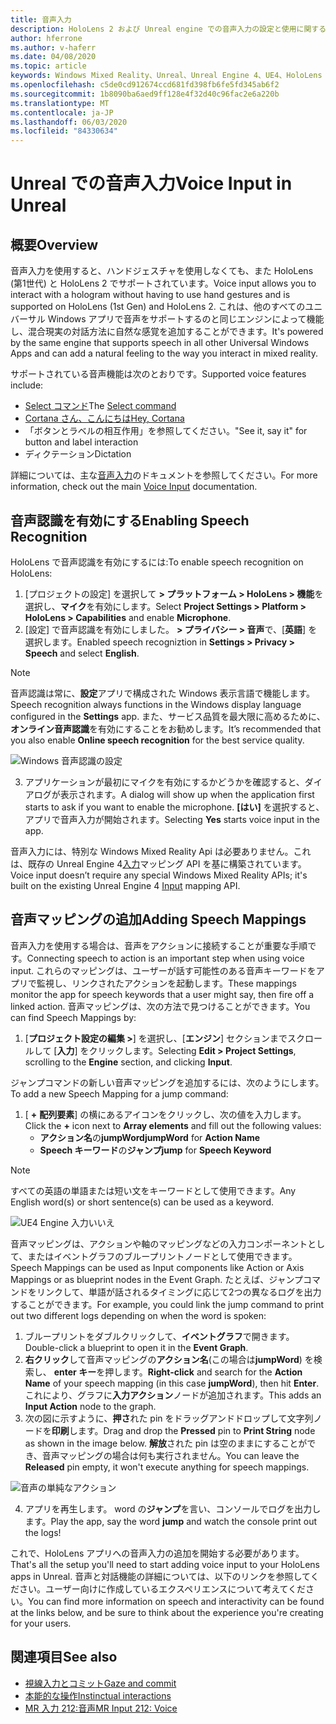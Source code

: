 ```yaml
---
title: 音声入力
description: HoloLens 2 および Unreal engine での音声入力の設定と使用に関するチュートリアル
author: hferrone
ms.author: v-haferr
ms.date: 04/08/2020
ms.topic: article
keywords: Windows Mixed Reality、Unreal、Unreal Engine 4、UE4、HoloLens 2、音声、音声入力、音声認識、Mixed Reality、開発、機能、ドキュメント、ガイド、ホログラム、ゲーム開発
ms.openlocfilehash: c5de0cd912674ccd681fd398fb6fe5fd345ab6f2
ms.sourcegitcommit: 1b8090ba6aed9ff128e4f32d40c96fac2e6a220b
ms.translationtype: MT
ms.contentlocale: ja-JP
ms.lasthandoff: 06/03/2020
ms.locfileid: "84330634"
---
```

# <a name="voice-input-in-unreal"></a><span data-ttu-id="08ff8-104">Unreal での音声入力</span><span class="sxs-lookup"><span data-stu-id="08ff8-104">Voice Input in Unreal</span></span>

## <a name="overview"></a><span data-ttu-id="08ff8-105">概要</span><span class="sxs-lookup"><span data-stu-id="08ff8-105">Overview</span></span>
<span data-ttu-id="08ff8-106">音声入力を使用すると、ハンドジェスチャを使用しなくても、また HoloLens (第1世代) と HoloLens 2 でサポートされています。</span><span class="sxs-lookup"><span data-stu-id="08ff8-106">Voice input allows you to interact with a hologram without having to use hand gestures and is supported on HoloLens (1st Gen) and HoloLens 2.</span></span> <span data-ttu-id="08ff8-107">これは、他のすべてのユニバーサル Windows アプリで音声をサポートするのと同じエンジンによって機能し、混合現実の対話方法に自然な感覚を追加することができます。</span><span class="sxs-lookup"><span data-stu-id="08ff8-107">It's powered by the same engine that supports speech in all other Universal Windows Apps and can add a natural feeling to the way you interact in mixed reality.</span></span> 

<span data-ttu-id="08ff8-108">サポートされている音声機能は次のとおりです。</span><span class="sxs-lookup"><span data-stu-id="08ff8-108">Supported voice features include:</span></span>
- <span data-ttu-id="08ff8-109">[Select コマンド](https://docs.microsoft.com/windows/mixed-reality/voice-input#the-select-command)</span><span class="sxs-lookup"><span data-stu-id="08ff8-109">The [Select command](https://docs.microsoft.com/windows/mixed-reality/voice-input#the-select-command)</span></span>
- [<span data-ttu-id="08ff8-110">Cortana さん、こんにちは</span><span class="sxs-lookup"><span data-stu-id="08ff8-110">Hey, Cortana</span></span>](https://docs.microsoft.com/windows/mixed-reality/voice-input#hey-cortana)
- <span data-ttu-id="08ff8-111">「ボタンとラベルの相互作用」を参照してください。</span><span class="sxs-lookup"><span data-stu-id="08ff8-111">"See it, say it" for button and label interaction</span></span>
- <span data-ttu-id="08ff8-112">ディクテーション</span><span class="sxs-lookup"><span data-stu-id="08ff8-112">Dictation</span></span>

<span data-ttu-id="08ff8-113">詳細については、主な[音声入力](voice-input.md)のドキュメントを参照してください。</span><span class="sxs-lookup"><span data-stu-id="08ff8-113">For more information, check out the main [Voice Input](voice-input.md) documentation.</span></span>

## <a name="enabling-speech-recognition"></a><span data-ttu-id="08ff8-114">音声認識を有効にする</span><span class="sxs-lookup"><span data-stu-id="08ff8-114">Enabling Speech Recognition</span></span>

<span data-ttu-id="08ff8-115">HoloLens で音声認識を有効にするには:</span><span class="sxs-lookup"><span data-stu-id="08ff8-115">To enable speech recognition on HoloLens:</span></span>
1. <span data-ttu-id="08ff8-116">[プロジェクトの設定] を選択して **> プラットフォーム > HoloLens > 機能**を選択し、**マイク**を有効にします。</span><span class="sxs-lookup"><span data-stu-id="08ff8-116">Select **Project Settings > Platform > HoloLens > Capabilities** and enable **Microphone**.</span></span> 
2. <span data-ttu-id="08ff8-117">[設定] で音声認識を有効にしました。 **> プライバシー > 音声**で、[**英語**] を選択します。</span><span class="sxs-lookup"><span data-stu-id="08ff8-117">Enabled speech recogniztion in **Settings > Privacy > Speech** and select **English**.</span></span>

> [!NOTE]
> <span data-ttu-id="08ff8-118">音声認識は常に、**設定**アプリで構成された Windows 表示言語で機能します。</span><span class="sxs-lookup"><span data-stu-id="08ff8-118">Speech recognition always functions in the Windows display language configured in the **Settings** app.</span></span> <span data-ttu-id="08ff8-119">また、サービス品質を最大限に高めるために、**オンライン音声認識**を有効にすることをお勧めします。</span><span class="sxs-lookup"><span data-stu-id="08ff8-119">It’s recommended that you also enable **Online speech recognition** for the best service quality.</span></span>

![Windows 音声認識の設定](images/unreal/speech-recognition-settings.png)

3. <span data-ttu-id="08ff8-121">アプリケーションが最初にマイクを有効にするかどうかを確認すると、ダイアログが表示されます。</span><span class="sxs-lookup"><span data-stu-id="08ff8-121">A dialog will show up when the application first starts to ask if you want to enable the microphone.</span></span> <span data-ttu-id="08ff8-122">**[はい]** を選択すると、アプリで音声入力が開始されます。</span><span class="sxs-lookup"><span data-stu-id="08ff8-122">Selecting **Yes** starts voice input in the app.</span></span>

<span data-ttu-id="08ff8-123">音声入力には、特別な Windows Mixed Reality Api は必要ありません。これは、既存の Unreal Engine 4[入力](https://docs.unrealengine.com/Gameplay/Input/index.html)マッピング API を基に構築されています。</span><span class="sxs-lookup"><span data-stu-id="08ff8-123">Voice input doesn’t require any special Windows Mixed Reality APIs; it's built on the existing Unreal Engine 4 [Input](https://docs.unrealengine.com/Gameplay/Input/index.html) mapping API.</span></span> 

## <a name="adding-speech-mappings"></a><span data-ttu-id="08ff8-124">音声マッピングの追加</span><span class="sxs-lookup"><span data-stu-id="08ff8-124">Adding Speech Mappings</span></span>
<span data-ttu-id="08ff8-125">音声入力を使用する場合は、音声をアクションに接続することが重要な手順です。</span><span class="sxs-lookup"><span data-stu-id="08ff8-125">Connecting speech to action is an important step when using voice input.</span></span> <span data-ttu-id="08ff8-126">これらのマッピングは、ユーザーが話す可能性のある音声キーワードをアプリで監視し、リンクされたアクションを起動します。</span><span class="sxs-lookup"><span data-stu-id="08ff8-126">These mappings monitor the app for speech keywords that a user might say, then fire off a linked action.</span></span> <span data-ttu-id="08ff8-127">音声マッピングは、次の方法で見つけることができます。</span><span class="sxs-lookup"><span data-stu-id="08ff8-127">You can find Speech Mappings by:</span></span>
1. <span data-ttu-id="08ff8-128">[**プロジェクト設定の編集 >**] を選択し、[**エンジン**] セクションまでスクロールして [**入力**] をクリックします。</span><span class="sxs-lookup"><span data-stu-id="08ff8-128">Selecting **Edit > Project Settings**, scrolling to the **Engine** section, and clicking **Input**.</span></span>

<span data-ttu-id="08ff8-129">ジャンプコマンドの新しい音声マッピングを追加するには、次のようにします。</span><span class="sxs-lookup"><span data-stu-id="08ff8-129">To add a new Speech Mapping for a jump command:</span></span>
1. <span data-ttu-id="08ff8-130">[ **+** **配列要素**] の横にあるアイコンをクリックし、次の値を入力します。</span><span class="sxs-lookup"><span data-stu-id="08ff8-130">Click the **+** icon next to **Array elements** and fill out the following values:</span></span>
    * <span data-ttu-id="08ff8-131">**アクション名**の**jumpWord**</span><span class="sxs-lookup"><span data-stu-id="08ff8-131">**jumpWord** for **Action Name**</span></span>
    * <span data-ttu-id="08ff8-132">**Speech キーワード**の**ジャンプ**</span><span class="sxs-lookup"><span data-stu-id="08ff8-132">**jump** for **Speech Keyword**</span></span>

> [!NOTE]
> <span data-ttu-id="08ff8-133">すべての英語の単語または短い文をキーワードとして使用できます。</span><span class="sxs-lookup"><span data-stu-id="08ff8-133">Any English word(s) or short sentence(s) can be used as a keyword.</span></span> 

![UE4 Engine 入力いいえ](images/unreal/engine-input.png)

<span data-ttu-id="08ff8-135">音声マッピングは、アクションや軸のマッピングなどの入力コンポーネントとして、またはイベントグラフのブループリントノードとして使用できます。</span><span class="sxs-lookup"><span data-stu-id="08ff8-135">Speech Mappings can be used as Input components like Action or Axis Mappings or as blueprint nodes in the Event Graph.</span></span> <span data-ttu-id="08ff8-136">たとえば、ジャンプコマンドをリンクして、単語が話されるタイミングに応じて2つの異なるログを出力することができます。</span><span class="sxs-lookup"><span data-stu-id="08ff8-136">For example, you could link the jump command to print out two different logs depending on when the word is spoken:</span></span>

1. <span data-ttu-id="08ff8-137">ブループリントをダブルクリックして、**イベントグラフ**で開きます。</span><span class="sxs-lookup"><span data-stu-id="08ff8-137">Double-click a blueprint to open it in the **Event Graph**.</span></span>
2. <span data-ttu-id="08ff8-138">**右クリック**して音声マッピングの**アクション名**(この場合は**jumpWord**) を検索し、 **enter キー**を押します。</span><span class="sxs-lookup"><span data-stu-id="08ff8-138">**Right-click** and search for the **Action Name** of your speech mapping (in this case **jumpWord**), then hit **Enter**.</span></span> <span data-ttu-id="08ff8-139">これにより、グラフに**入力アクション**ノードが追加されます。</span><span class="sxs-lookup"><span data-stu-id="08ff8-139">This adds an **Input Action** node to the graph.</span></span>
3. <span data-ttu-id="08ff8-140">次の図に示すように、**押さ**れた pin をドラッグアンドドロップして文字列ノードを**印刷**します。</span><span class="sxs-lookup"><span data-stu-id="08ff8-140">Drag and drop the **Pressed** pin to **Print String** node as shown in the image below.</span></span> <span data-ttu-id="08ff8-141">**解放**された pin は空のままにすることができ、音声マッピングの場合は何も実行されません。</span><span class="sxs-lookup"><span data-stu-id="08ff8-141">You can leave the **Released** pin empty, it won't execute anything for speech mappings.</span></span>
 
![音声の単純なアクション](images/unreal/voice-input-img-03.png)

4. <span data-ttu-id="08ff8-143">アプリを再生します。 word の**ジャンプ**を言い、コンソールでログを出力します。</span><span class="sxs-lookup"><span data-stu-id="08ff8-143">Play the app, say the word **jump** and watch the console print out the logs!</span></span>

<span data-ttu-id="08ff8-144">これで、HoloLens アプリへの音声入力の追加を開始する必要があります。</span><span class="sxs-lookup"><span data-stu-id="08ff8-144">That's all the setup you'll need to start adding voice input to your HoloLens apps in Unreal.</span></span> <span data-ttu-id="08ff8-145">音声と対話機能の詳細については、以下のリンクを参照してください。ユーザー向けに作成しているエクスペリエンスについて考えてください。</span><span class="sxs-lookup"><span data-stu-id="08ff8-145">You can find more information on speech and interactivity can be found at the links below, and be sure to think about the experience you're creating for your users.</span></span>

## <a name="see-also"></a><span data-ttu-id="08ff8-146">関連項目</span><span class="sxs-lookup"><span data-stu-id="08ff8-146">See also</span></span>
* [<span data-ttu-id="08ff8-147">視線入力とコミット</span><span class="sxs-lookup"><span data-stu-id="08ff8-147">Gaze and commit</span></span>](gaze-and-commit.md)
* [<span data-ttu-id="08ff8-148">本能的な操作</span><span class="sxs-lookup"><span data-stu-id="08ff8-148">Instinctual interactions</span></span>](interaction-fundamentals.md)
* [<span data-ttu-id="08ff8-149">MR 入力 212:音声</span><span class="sxs-lookup"><span data-stu-id="08ff8-149">MR Input 212: Voice</span></span>](holograms-212.md)
